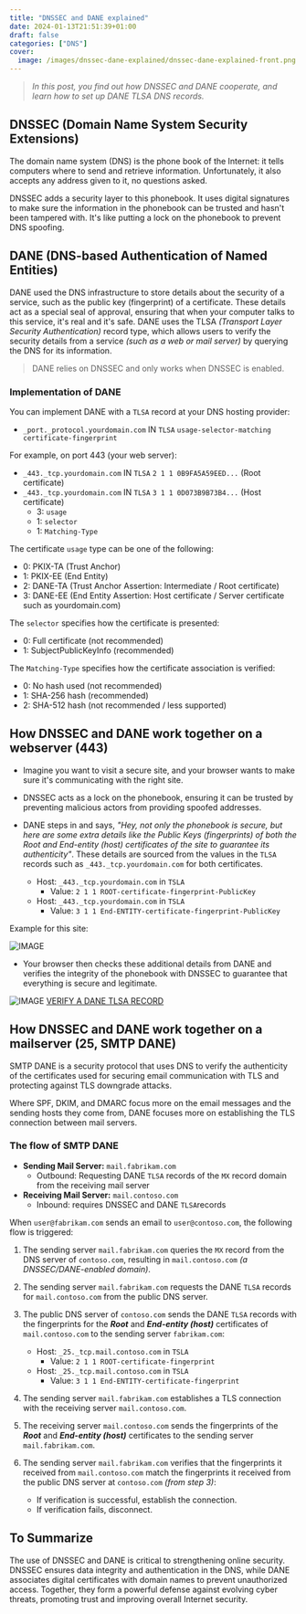 ```yaml
---
title: "DNSSEC and DANE explained"
date: 2024-01-13T21:51:39+01:00
draft: false
categories: ["DNS"]
cover: 
  image: /images/dnssec-dane-explained/dnssec-dane-explained-front.png
---
```


> _In this post, you find out how DNSSEC and DANE cooperate, and learn how to set up DANE TLSA DNS records._


## DNSSEC (Domain Name System Security Extensions)
The domain name system (DNS) is the phone book of the Internet: it tells computers where to send and retrieve information. Unfortunately, it also accepts any address given to it, no questions asked.

DNSSEC adds a security layer to this phonebook. It uses digital signatures to make sure the information in the phonebook can be trusted and hasn't been tampered with. It's like putting a lock on the phonebook to prevent DNS spoofing.

## DANE (DNS-based Authentication of Named Entities)
DANE used the DNS infrastructure to store details about the security of a service, such as the public key (fingerprint) of a certificate. These details act as a special seal of approval, ensuring that when your computer talks to this service, it's real and it's safe. DANE uses the TLSA _(Transport Layer Security Authentication)_ record type, which allows users to verify the security details from a service _(such as a web or mail server)_ by querying the DNS for its information.  

> DANE relies on DNSSEC and only works when DNSSEC is enabled.

### Implementation of DANE
You can implement DANE with a `TLSA` record at your DNS hosting provider:
- `_port._protocol.yourdomain.com` IN `TLSA` `usage-selector-matching certificate-fingerprint`

For example, on port 443 (your web server):
  - `_443._tcp.yourdomain.com` IN `TLSA` `2 1 1 0B9FA5A59EED...` (Root certificate)
  - `_443._tcp.yourdomain.com` IN `TLSA` `3 1 1 0D073B9B73B4...` (Host certificate)
      - 3: `usage`
      - 1: `selector`
      - 1: `Matching-Type`

The certificate `usage` type can be one of the following:
- 0: PKIX-TA (Trust Anchor)
- 1: PKIX-EE (End Entity)
- 2: DANE-TA (Trust Anchor Assertion: Intermediate / Root certificate)
- 3: DANE-EE (End Entity Assertion: Host certificate / Server certificate such as yourdomain.com)

The `selector` specifies how the certificate is presented:
- 0: Full certificate (not recommended)
- 1: SubjectPublicKeyInfo (recommended)

The `Matching-Type` specifies how the certificate association is verified:
- 0: No hash used (not recommended)
- 1: SHA-256 hash (recommended)
- 2: SHA-512 hash (not recommended / less supported)

## How DNSSEC and DANE work together on a webserver (443)
- Imagine you want to visit a secure site, and your browser wants to make sure it's communicating with the right site.

- DNSSEC acts as a lock on the phonebook, ensuring it can be trusted by preventing malicious actors from providing spoofed addresses.

- DANE steps in and says, _"Hey, not only the phonebook is secure, but here are some extra details like the Public Keys (fingerprints) of both the Root and End-entity (host) certificates of the site to guarantee its authenticity"_. These details are sourced from the values in the `TLSA` records such as `_443._tcp.yourdomain.com` for both certificates.

    - Host: `_443._tcp.yourdomain.com` in `TSLA`
        - Value: `2 1 1 ROOT-certificate-fingerprint-PublicKey`
    - Host: `_443._tcp.yourdomain.com` in `TSLA`
        - Value: `3 1 1 End-ENTITY-certificate-fingerprint-PublicKey`

Example for this site:

![IMAGE](/images/dnssec-dane-explained/dnssec-dane-explained-1.png)

- Your browser then checks these additional details from DANE and verifies the integrity of the phonebook with DNSSEC to guarantee that everything is secure and legitimate.

![IMAGE](/images/dnssec-dane-explained/dnssec-dane-explained-2.png)
[VERIFY A DANE TLSA RECORD](https://check.sidnlabs.nl/dane/)

## How DNSSEC and DANE work together on a mailserver (25, SMTP DANE)
SMTP DANE is a security protocol that uses DNS to verify the authenticity of the certificates used for securing email communication with TLS and protecting against TLS downgrade attacks. 

Where SPF, DKIM, and DMARC focus more on the email messages and the sending hosts they come from, DANE focuses more on establishing the TLS connection between mail servers.

### The flow of SMTP DANE
- **Sending Mail Server:** `mail.fabrikam.com` 
    - Outbound: Requesting DANE `TLSA` records of the `MX` record domain from the receiving mail server
- **Receiving Mail Server:** `mail.contoso.com` 
    - Inbound: requires DNSSEC and DANE `TLSA`records

When `user@fabrikam.com` sends an email to `user@contoso.com`, the following flow is triggered:

1. The sending server `mail.fabrikam.com` queries the `MX` record from the DNS server of `contoso.com`, resulting in `mail.contoso.com` _(a DNSSEC/DANE-enabled domain)_.

2. The sending server `mail.fabrikam.com` requests the DANE `TLSA` records for `mail.contoso.com` from the public DNS server.

3. The public DNS server of `contoso.com` sends the DANE `TLSA` records with the fingerprints for the ***Root*** and ***End-entity (host)*** certificates of `mail.contoso.com` to the sending server `fabrikam.com`:
    - Host: `_25._tcp.mail.contoso.com` in `TSLA`
        - Value: `2 1 1 ROOT-certificate-fingerprint`
    - Host: `_25._tcp.mail.contoso.com` in `TSLA`
        - Value: `3 1 1 End-ENTITY-certificate-fingerprint`

4. The sending server `mail.fabrikam.com` establishes a TLS connection with the receiving server `mail.contoso.com`.

5. The receiving server `mail.contoso.com` sends the fingerprints of the ***Root*** and ***End-entity (host)*** certificates to the sending server `mail.fabrikam.com`.

6. The sending server `mail.fabrikam.com` verifies that the fingerprints it received from `mail.contoso.com` match the fingerprints it received from the public DNS server at `contoso.com` _(from step 3)_:
    - If verification is successful, establish the connection.
    - If verification fails, disconnect.

## To Summarize
The use of DNSSEC and DANE is critical to strengthening online security. DNSSEC ensures data integrity and authentication in the DNS, while DANE associates digital certificates with domain names to prevent unauthorized access. Together, they form a powerful defense against evolving cyber threats, promoting trust and improving overall Internet security.